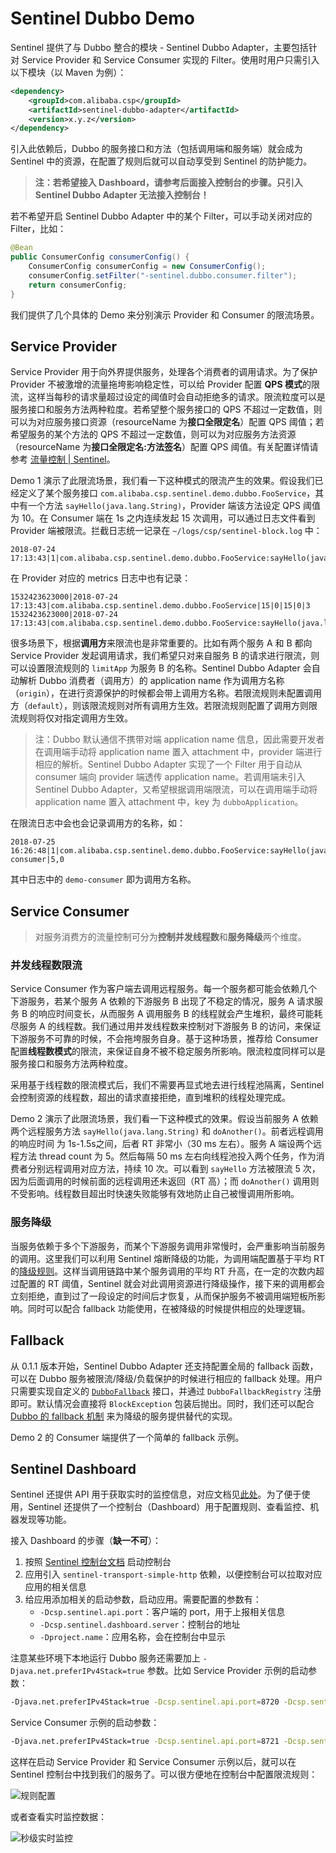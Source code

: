 # Sentinel Dubbo Demo

Sentinel 提供了与 Dubbo 整合的模块 - Sentinel Dubbo Adapter，主要包括针对 Service Provider 和 Service Consumer 实现的 Filter。使用时用户只需引入以下模块（以 Maven 为例）：

```xml
<dependency>
    <groupId>com.alibaba.csp</groupId>
    <artifactId>sentinel-dubbo-adapter</artifactId>
    <version>x.y.z</version>
</dependency>
```

引入此依赖后，Dubbo 的服务接口和方法（包括调用端和服务端）就会成为 Sentinel 中的资源，在配置了规则后就可以自动享受到 Sentinel 的防护能力。

> **注：若希望接入 Dashboard，请参考后面接入控制台的步骤。只引入 Sentinel Dubbo Adapter 无法接入控制台！**

若不希望开启 Sentinel Dubbo Adapter 中的某个 Filter，可以手动关闭对应的 Filter，比如：

```java
@Bean
public ConsumerConfig consumerConfig() {
    ConsumerConfig consumerConfig = new ConsumerConfig();
    consumerConfig.setFilter("-sentinel.dubbo.consumer.filter");
    return consumerConfig;
}
```

我们提供了几个具体的 Demo 来分别演示 Provider 和 Consumer 的限流场景。

## Service Provider

Service Provider 用于向外界提供服务，处理各个消费者的调用请求。为了保护 Provider 不被激增的流量拖垮影响稳定性，可以给 Provider 配置 **QPS 模式**的限流，这样当每秒的请求量超过设定的阈值时会自动拒绝多的请求。限流粒度可以是服务接口和服务方法两种粒度。若希望整个服务接口的 QPS 不超过一定数值，则可以为对应服务接口资源（resourceName 为**接口全限定名**）配置 QPS 阈值；若希望服务的某个方法的 QPS 不超过一定数值，则可以为对应服务方法资源（resourceName 为**接口全限定名:方法签名**）配置 QPS 阈值。有关配置详情请参考 [流量控制 | Sentinel](https://github.com/alibaba/Sentinel/wiki/%E6%B5%81%E9%87%8F%E6%8E%A7%E5%88%B6)。

Demo 1 演示了此限流场景，我们看一下这种模式的限流产生的效果。假设我们已经定义了某个服务接口 `com.alibaba.csp.sentinel.demo.dubbo.FooService`，其中有一个方法 `sayHello(java.lang.String)`，Provider 端该方法设定 QPS 阈值为 10。在 Consumer 端在 1s 之内连续发起 15 次调用，可以通过日志文件看到 Provider 端被限流。拦截日志统一记录在 `~/logs/csp/sentinel-block.log` 中：

```
2018-07-24 17:13:43|1|com.alibaba.csp.sentinel.demo.dubbo.FooService:sayHello(java.lang.String),FlowException,default,|5,0
```

在 Provider 对应的 metrics 日志中也有记录：

```
1532423623000|2018-07-24 17:13:43|com.alibaba.csp.sentinel.demo.dubbo.FooService|15|0|15|0|3
1532423623000|2018-07-24 17:13:43|com.alibaba.csp.sentinel.demo.dubbo.FooService:sayHello(java.lang.String)|10|5|10|0|0
```

很多场景下，根据**调用方**来限流也是非常重要的。比如有两个服务 A 和 B 都向 Service Provider 发起调用请求，我们希望只对来自服务 B 的请求进行限流，则可以设置限流规则的 `limitApp` 为服务 B 的名称。Sentinel Dubbo Adapter 会自动解析 Dubbo 消费者（调用方）的 application name 作为调用方名称（`origin`），在进行资源保护的时候都会带上调用方名称。若限流规则未配置调用方（`default`），则该限流规则对所有调用方生效。若限流规则配置了调用方则限流规则将仅对指定调用方生效。

> 注：Dubbo 默认通信不携带对端 application name 信息，因此需要开发者在调用端手动将 application name 置入 attachment 中，provider 端进行相应的解析。Sentinel Dubbo Adapter 实现了一个 Filter 用于自动从 consumer 端向 provider 端透传 application name。若调用端未引入 Sentinel Dubbo Adapter，又希望根据调用端限流，可以在调用端手动将 application name 置入 attachment 中，key 为 `dubboApplication`。

在限流日志中会也会记录调用方的名称，如：

```
2018-07-25 16:26:48|1|com.alibaba.csp.sentinel.demo.dubbo.FooService:sayHello(java.lang.String),FlowException,default,demo-consumer|5,0
```

其中日志中的 `demo-consumer` 即为调用方名称。

## Service Consumer

> 对服务消费方的流量控制可分为**控制并发线程数**和**服务降级**两个维度。

### 并发线程数限流

Service Consumer 作为客户端去调用远程服务。每一个服务都可能会依赖几个下游服务，若某个服务 A 依赖的下游服务 B 出现了不稳定的情况，服务 A 请求服务 B 的响应时间变长，从而服务 A 调用服务 B 的线程就会产生堆积，最终可能耗尽服务 A 的线程数。我们通过用并发线程数来控制对下游服务 B 的访问，来保证下游服务不可靠的时候，不会拖垮服务自身。基于这种场景，推荐给 Consumer 配置**线程数模式**的限流，来保证自身不被不稳定服务所影响。限流粒度同样可以是服务接口和服务方法两种粒度。

采用基于线程数的限流模式后，我们不需要再显式地去进行线程池隔离，Sentinel 会控制资源的线程数，超出的请求直接拒绝，直到堆积的线程处理完成。

Demo 2 演示了此限流场景，我们看一下这种模式的效果。假设当前服务 A 依赖两个远程服务方法 `sayHello(java.lang.String)` 和 `doAnother()`。前者远程调用的响应时间 为 1s-1.5s之间，后者 RT 非常小（30 ms 左右）。服务 A 端设两个远程方法 thread count 为 5。然后每隔 50 ms 左右向线程池投入两个任务，作为消费者分别远程调用对应方法，持续 10 次。可以看到 `sayHello` 方法被限流 5 次，因为后面调用的时候前面的远程调用还未返回（RT 高）；而 `doAnother()` 调用则不受影响。线程数目超出时快速失败能够有效地防止自己被慢调用所影响。

### 服务降级

当服务依赖于多个下游服务，而某个下游服务调用非常慢时，会严重影响当前服务的调用。这里我们可以利用 Sentinel 熔断降级的功能，为调用端配置基于平均 RT 的[降级规则](https://github.com/alibaba/Sentinel/wiki/%E7%86%94%E6%96%AD%E9%99%8D%E7%BA%A7)。这样当调用链路中某个服务调用的平均 RT 升高，在一定的次数内超过配置的 RT 阈值，Sentinel 就会对此调用资源进行降级操作，接下来的调用都会立刻拒绝，直到过了一段设定的时间后才恢复，从而保护服务不被调用端短板所影响。同时可以配合 fallback 功能使用，在被降级的时候提供相应的处理逻辑。

## Fallback

从 0.1.1 版本开始，Sentinel Dubbo Adapter 还支持配置全局的 fallback 函数，可以在 Dubbo 服务被限流/降级/负载保护的时候进行相应的 fallback 处理。用户只需要实现自定义的 [`DubboFallback`](https://github.com/alibaba/Sentinel/blob/master/sentinel-adapter/sentinel-dubbo-adapter/src/main/java/com/alibaba/csp/sentinel/adapter/dubbo/fallback/DubboFallback.java) 接口，并通过 `DubboFallbackRegistry` 注册即可。默认情况会直接将 `BlockException` 包装后抛出。同时，我们还可以配合 [Dubbo 的 fallback 机制](http://dubbo.apache.org/#!/docs/user/demos/local-mock.md?lang=zh-cn) 来为降级的服务提供替代的实现。

Demo 2 的 Consumer 端提供了一个简单的 fallback 示例。

## Sentinel Dashboard

Sentinel 还提供 API 用于获取实时的监控信息，对应文档见[此处](https://github.com/alibaba/Sentinel/wiki/%E5%AE%9E%E6%97%B6%E7%9B%91%E6%8E%A7)。为了便于使用，Sentinel 还提供了一个控制台（Dashboard）用于配置规则、查看监控、机器发现等功能。

接入 Dashboard 的步骤（**缺一不可**）：

1. 按照 [Sentinel 控制台文档](https://github.com/alibaba/Sentinel/wiki/%E6%8E%A7%E5%88%B6%E5%8F%B0) 启动控制台
2. 应用引入 `sentinel-transport-simple-http` 依赖，以便控制台可以拉取对应应用的相关信息
3. 给应用添加相关的启动参数，启动应用。需要配置的参数有：
   - `-Dcsp.sentinel.api.port`：客户端的 port，用于上报相关信息
   - `-Dcsp.sentinel.dashboard.server`：控制台的地址
   - `-Dproject.name`：应用名称，会在控制台中显示

注意某些环境下本地运行 Dubbo 服务还需要加上 `-Djava.net.preferIPv4Stack=true` 参数。比如 Service Provider 示例的启动参数：

```bash
-Djava.net.preferIPv4Stack=true -Dcsp.sentinel.api.port=8720 -Dcsp.sentinel.dashboard.server=localhost:8080 -Dproject.name=dubbo-provider-demo
```

Service Consumer 示例的启动参数：

```bash
-Djava.net.preferIPv4Stack=true -Dcsp.sentinel.api.port=8721 -Dcsp.sentinel.dashboard.server=localhost:8080 -Dproject.name=dubbo-consumer-demo
```

这样在启动 Service Provider 和 Service Consumer 示例以后，就可以在 Sentinel 控制台中找到我们的服务了。可以很方便地在控制台中配置限流规则：

![规则配置](http://dubbo.incubator.apache.org/img/blog/sentinel-dashboard-view-rules.png)

或者查看实时监控数据：

![秒级实时监控](http://dubbo.incubator.apache.org/img/blog/sentinel-dashboard-metrics.png)
